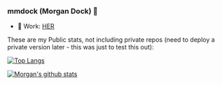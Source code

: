 ### mmdock (Morgan Dock) 👋

- 🔭 Work: [HER](https://weareher.com/)



These are my Public stats, not including private repos (need to deploy a private version later - this was just to test this out):

[![Top Langs](https://github-readme-stats-alpha-five-43.vercel.app/api/top-langs/?username=mmdock&count_private=true&layout=compact)]([https://github.com/mmdock/github-readme-stats](https://github.com/mmdock/github-readme-stats))

[![Morgan's github stats](https://github-readme-stats-alpha-five-43.vercel.app/api?username=mmdock&count_private=true&show_icons=true)]([https://github.com/mmdock/github-readme-stats](https://github.com/mmdock/github-readme-stats))
